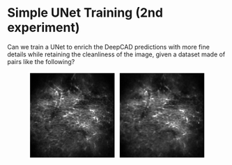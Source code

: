 # Simple UNet Training (2nd experiment)
Can we train a UNet to enrich the DeepCAD predictions with more fine details while retaining the cleanliness of the image, given a dataset made of pairs like the following?

<p align="center">
    <img src="asset/noisy_0.png" width="40%"></img>
    <img src="asset/cond_0.png" width="40%"></img>
</p>